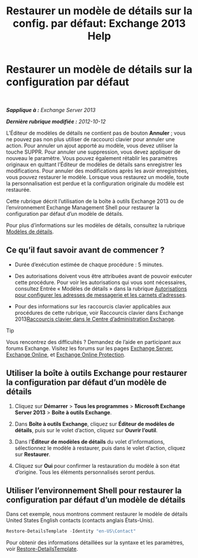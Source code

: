 ﻿---
title: 'Restaurer un modèle de détails sur la config. par défaut: Exchange 2013 Help'
TOCTitle: Restaurer un modèle de détails sur la configuration par défaut
ms:assetid: 84c5f49b-614d-4f0e-8701-0979a2eb90bf
ms:mtpsurl: https://technet.microsoft.com/fr-fr/library/Bb232102(v=EXCHG.150)
ms:contentKeyID: 50478593
ms.date: 05/23/2018
mtps_version: v=EXCHG.150
ms.translationtype: MT
---

# Restaurer un modèle de détails sur la configuration par défaut

 

_**Sapplique à :** Exchange Server 2013_

_**Dernière rubrique modifiée :** 2012-10-12_

L’Éditeur de modèles de détails ne contient pas de bouton **Annuler** ; vous ne pouvez pas non plus utiliser de raccourci clavier pour annuler une action. Pour annuler un ajout apporté au modèle, vous devez utiliser la touche SUPPR. Pour annuler une suppression, vous devez appliquer de nouveau le paramètre. Vous pouvez également rétablir les paramètres originaux en quittant l’Éditeur de modèles de détails sans enregistrer les modifications. Pour annuler des modifications après les avoir enregistrées, vous pouvez restaurer le modèle. Lorsque vous restaurez un modèle, toute la personnalisation est perdue et la configuration originale du modèle est restaurée.

Cette rubrique décrit l’utilisation de la boîte à outils Exchange 2013 ou de l’environnement Exchange Management Shell pour restaurer la configuration par défaut d’un modèle de détails.

Pour plus d’informations sur les modèles de détails, consultez la rubrique [Modèles de détails](details-templates-exchange-2013-help.md).

## Ce qu’il faut savoir avant de commencer ?

  - Durée d’exécution estimée de chaque procédure : 5 minutes.

  - Des autorisations doivent vous être attribuées avant de pouvoir exécuter cette procédure. Pour voir les autorisations qui vous sont nécessaires, consultez Entrée « Modèles de détails » dans la rubrique [Autorisations pour configurer les adresses de messagerie et les carnets d’adresses](email-address-and-address-book-permissions-exchange-2013-help.md).

  - Pour des informations sur les raccourcis clavier applicables aux procédures de cette rubrique, voir Raccourcis clavier dans Exchange 2013[Raccourcis clavier dans le Centre d’administration Exchange](keyboard-shortcuts-in-the-exchange-admin-center-exchange-online-protection-help.md).

> [!TIP]
> Vous rencontrez des difficultés ? Demandez de l’aide en participant aux forums Exchange. Visitez les forums sur les pages <a href="https://go.microsoft.com/fwlink/p/?linkid=60612">Exchange Server</a>, <a href="https://go.microsoft.com/fwlink/p/?linkid=267542">Exchange Online</a>, et <a href="https://go.microsoft.com/fwlink/p/?linkid=285351">Exchange Online Protection</a>.


## Utiliser la boîte à outils Exchange pour restaurer la configuration par défaut d’un modèle de détails

1.  Cliquez sur **Démarrer** \> **Tous les programmes** \> **Microsoft Exchange Server 2013** \> **Boîte à outils Exchange**.

2.  Dans **Boîte à outils Exchange**, cliquez sur **Éditeur de modèles de détails**, puis sur le volet d’action, cliquez sur **Ouvrir l’outil**.

3.  Dans l’**Éditeur de modèles de détails** du volet d’informations, sélectionnez le modèle à restaurer, puis dans le volet d’action, cliquez sur **Restaurer**.

4.  Cliquez sur **Oui** pour confirmer la restauration du modèle à son état d’origine. Tous les éléments personnalisés seront perdus.

## Utiliser l’environnement Shell pour restaurer la configuration par défaut d’un modèle de détails

Dans cet exemple, nous montrons comment restaurer le modèle de détails United States English contacts (contacts anglais États-Unis).

```powershell
Restore-DetailsTemplate -Identity "en-US\Contact"
```

Pour obtenir des informations détaillées sur la syntaxe et les paramètres, voir [Restore-DetailsTemplate](https://technet.microsoft.com/fr-fr/library/bb125188\(v=exchg.150\)).

